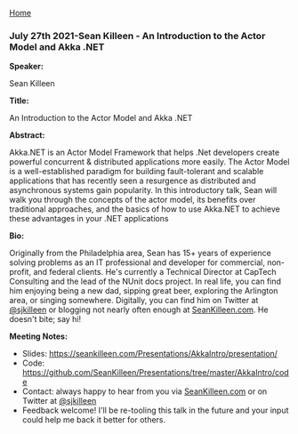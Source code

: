 [Home](../)

### July 27th 2021-Sean Killeen - An Introduction to the Actor Model and Akka .NET

**Speaker:**

Sean Killeen

**Title:**

An Introduction to the Actor Model and Akka .NET

**Abstract:**

Akka.NET is an Actor Model Framework that helps .Net developers create powerful concurrent & distributed applications more easily. The Actor Model is a well-established paradigm for building fault-tolerant and scalable applications that has recently seen a resurgence as distributed and asynchronous systems gain popularity. In this introductory talk, Sean will walk you through the concepts of the actor model, its benefits over traditional approaches, and the basics of how to use Akka.NET to achieve these advantages in your .NET applications

**Bio:**

Originally from the Philadelphia area, Sean has 15+ years of experience solving problems as an IT professional and developer for commercial, non-profit, and federal clients. He's currently a Technical Director at CapTech Consulting and the lead of the NUnit docs project. In real life, you can find him enjoying being a new dad, sipping great beer, exploring the Arlington area, or singing somewhere. Digitally, you can find him on Twitter at [@sjkilleen](https://twitter.com/sjkilleen) or blogging not nearly often enough at [SeanKilleen.com](https://SeanKilleen.com). He doesn't bite; say hi!

**Meeting Notes:**

* Slides: <https://seankilleen.com/Presentations/AkkaIntro/presentation/>
* Code: <https://github.com/SeanKilleen/Presentations/tree/master/AkkaIntro/code>
* Contact: always happy to hear from you via [SeanKilleen.com](https://SeanKilleen.com) or on Twitter at [@sjkilleen](https://twitter.com/sjkilleen) 
* Feedback welcome! I'll be re-tooling this talk in the future and your input could help me back it better for others.

